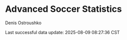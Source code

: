 # Advanced Soccer Statistics
Denis Ostroushko

<!-- gfm -->

Last successful data update: 2025-08-09 08:27:36 CST
